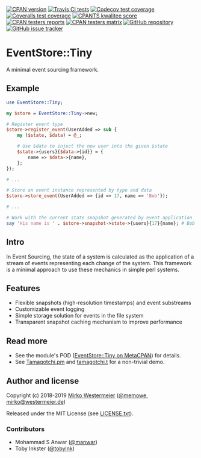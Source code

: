 [![CPAN version](https://badge.fury.io/pl/EventStore-Tiny.svg)](https://badge.fury.io/pl/EventStore-Tiny)
[![Travis CI tests](https://travis-ci.org/memowe/EventStore-Tiny.svg?branch=master)](https://travis-ci.org/memowe/EventStore-Tiny)
[![Codecov test coverage](https://codecov.io/gh/memowe/EventStore-Tiny/branch/master/graph/badge.svg)](https://codecov.io/gh/memowe/EventStore-Tiny)
[![Coveralls test coverage](https://coveralls.io/repos/github/memowe/EventStore-Tiny/badge.svg?branch=master)](https://coveralls.io/github/memowe/EventStore-Tiny?branch=master)
[![CPANTS kwalitee score](https://cpants.cpanauthors.org/dist/EventStore-Tiny.png)](http://cpants.cpanauthors.org/dist/EventStore-Tiny)
<br>
[![CPAN testers reports](https://img.shields.io/badge/testers-reports-blue.svg)](http://www.cpantesters.org/distro/E/EventStore-Tiny.html?distmat=1)
[![CPAN testers matrix](https://img.shields.io/badge/testers-matrix-blue.svg)](http://matrix.cpantesters.org/?dist=EventStore-Tiny)
[![GitHub repository](https://img.shields.io/badge/github-code-blue.svg)](https://github.com/memowe/EventStore-Tiny)
[![GitHub issue tracker](https://img.shields.io/badge/github-issues-blue.svg)](https://github.com/memowe/EventStore-Tiny/issues)

# EventStore::Tiny

A minimal event sourcing framework.

## Example

```perl
use EventStore::Tiny;

my $store = EventStore::Tiny->new;

# Register event type
$store->register_event(UserAdded => sub {
    my ($state, $data) = @_;

    # Use $data to inject the new user into the given $state
    $state->{users}{$data->{id}} = {
        name => $data->{name},
    };
});

# ...

# Store an event instance represented by type and data
$store->store_event(UserAdded => {id => 17, name => 'Bob'});

# ...

# Work with the current state snapshot generated by event application
say 'His name is ' . $store->snapshot->state->{users}{17}{name}; # Bob
```

## Intro

In Event Sourcing, the state of a system is calculated as the application of a stream of events representing each change of the system. This framework is a minimal approach to use these mechanics in simple perl systems.

## Features

- Flexible snapshots (high-resolution timestamps) and event substreams
- Customizable event logging
- Simple storage solution for events in the file system
- Transparent snapshot caching mechanism to improve performance

## Read more

- See the module's POD ([EventStore::Tiny on MetaCPAN][mcpan]) for details.
- See [Tamagotchi.pm][tpm] and [tamagotchi.t][tt] for a non-trivial demo.

[mcpan]: https://metacpan.org/pod/EventStore::Tiny
[tpm]: t/9_demo/lib/Tamagotchi.pm
[tt]: t/9_demo/tamagotchi.t

## Author and license

Copyright (c) 2018-2019 [Mirko Westermeier][mw] ([\@memowe][gh], [mirko@westermeier.de][mail])

Released under the MIT License (see [LICENSE.txt][license]).

### Contributors

- Mohammad S Anwar ([\@manwar][manwar])
- Toby Inkster ([\@tobyink][tobyink])

[mw]: http://mirko.westermeier.de
[gh]: https://github.com/memowe
[mail]: mailto:mirko@westermeier.de
[license]: LICENSE.txt
[manwar]: https://github.com/manwar
[tobyink]: https://github.com/tobyink
